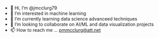 - 👋 Hi, I’m @jmcclurg79
- 👀 I’m interested in machine learning
- 🌱 I’m currently learning data science advanceed techniques
- 💞️ I’m looking to collaborate on AI/ML and data visualization projects
- 📫 How to reach me ... pmmcclurg@att.net

<!---
jmcclurg79/jmcclurg79 is a ✨ special ✨ repository because its `README.md` (this file) appears on your GitHub profile.
You can click the Preview link to take a look at your changes.
--->
